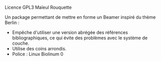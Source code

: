 Licence GPL3
Maïeul Rouquette

Un package permettant de mettre en forme un Beamer inspiré du thème Berlin :
* Empêche d'utiliser une version abrégée des références bibliographiques, ce qui évite des problèmes avec le système de couche.
* Utilise des coins arrondis.
* Police : Linux Biolinum 0